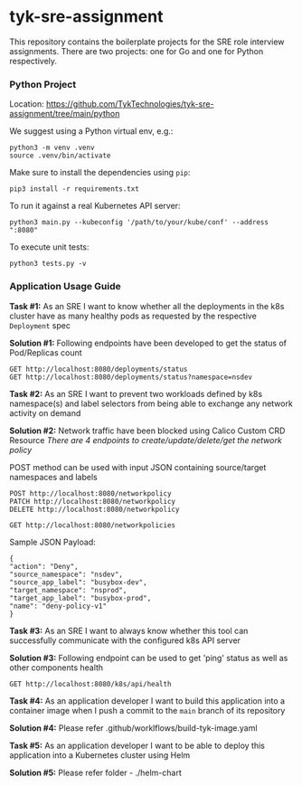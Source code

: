 # tyk-sre-assignment

This repository contains the boilerplate projects for the SRE role interview assignments. There are two projects: one for Go and one for Python respectively.


### Python Project

Location: https://github.com/TykTechnologies/tyk-sre-assignment/tree/main/python

We suggest using a Python virtual env, e.g.:
```
python3 -m venv .venv
source .venv/bin/activate
```

Make sure to install the dependencies using `pip`:
```
pip3 install -r requirements.txt
```

To run it against a real Kubernetes API server:
```
python3 main.py --kubeconfig '/path/to/your/kube/conf' --address ":8080"
```

To execute unit tests:
```
python3 tests.py -v
```

### Application Usage Guide
**Task #1:**
As an SRE I want to know whether all the deployments in the k8s cluster have as many healthy pods as requested by the respective `Deployment` spec

**Solution #1:** 
Following endpoints have been developed to get the status of Pod/Replicas count
```commandline
GET http://localhost:8080/deployments/status
GET http://localhost:8080/deployments/status?namespace=nsdev
```

**Task #2:**
As an SRE I want to prevent two workloads defined by k8s namespace(s) and label selectors from being able to exchange any network activity on demand

**Solution #2:**
Network traffic have been blocked using Calico Custom CRD Resource
*There are 4 endpoints to create/update/delete/get the network policy*

POST method can be used with input JSON containing source/target namespaces and labels

```commandline
POST http://localhost:8080/networkpolicy
PATCH http://localhost:8080/networkpolicy
DELETE http://localhost:8080/networkpolicy

GET http://localhost:8080/networkpolicies
```
Sample JSON Payload:
```commandline
{
"action": "Deny",
"source_namespace": "nsdev",
"source_app_label": "busybox-dev",
"target_namespace": "nsprod",
"target_app_label": "busybox-prod",
"name": "deny-policy-v1"
}
```

**Task #3:**
As an SRE I want to always know whether this tool can successfully communicate with the configured k8s API server

**Solution #3:**
Following endpoint can be used to get 'ping' status as well as other components health
```commandline
GET http://localhost:8080/k8s/api/health
```

**Task #4:**
As an application developer I want to build this application into a container image when I push a commit to the `main` branch of its repository

**Solution #4:**
Please refer .github/worklflows/build-tyk-image.yaml

**Task #5:**
As an application developer I want to be able to deploy this application into a Kubernetes cluster using Helm

**Solution #5:**
Please refer folder - ./helm-chart